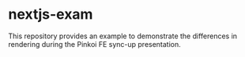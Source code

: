 # nextjs-exam
This repository provides an example to demonstrate the differences in rendering during the Pinkoi FE sync-up presentation.
